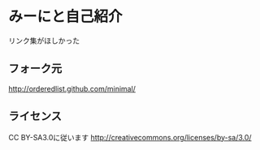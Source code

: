 # みーにと自己紹介

リンク集がほしかった

## フォーク元
http://orderedlist.github.com/minimal/

## ライセンス
CC BY-SA3.0に従います
http://creativecommons.org/licenses/by-sa/3.0/



